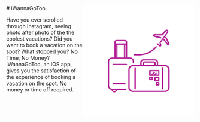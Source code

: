 <img align="right" src="https://github.com/tawanahow/iWannaGoToo/blob/master/iWannaGoToo.png" width="300" height="300" />
# iWannaGoToo

Have you ever scrolled through Instagram, seeing photo after photo of the the coolest vacations?
Did you want to book a vacation on the spot?
What stopped you? No Time, No Money?
iWannaGoToo, an iOS app, gives you the satisfaction of the experience of booking a vacation on the spot. No money or time off required.

